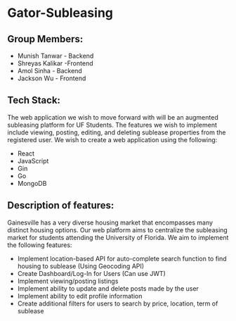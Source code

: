 # Gator-Subleasing

## Group Members:

- Munish Tanwar - Backend
- Shreyas Kalikar -Frontend
- Amol Sinha - Backend
- Jackson Wu - Frontend

## Tech Stack:

The web application we wish to move forward with will be an augmented subleasing platform for UF Students. The features we wish to implement include viewing, posting, editing, and deleting sublease properties from the registered user. We wish to create a web application using the following:

- React
- JavaScript
- Gin
- Go
- MongoDB

## Description of features:
Gainesville has a very diverse housing market that encompasses many distinct housing options. Our web platform aims to centralize the subleasing market for students attending the University of Florida. We aim to implement the following features:

- Implement location-based API for auto-complete search function to find housing to sublease (Using Geocoding API)
- Create Dashboard/Log-In for Users (Can use JWT)
- Implement viewing/posting listings
- Implement ability to update and delete posts made by the user
- Implement ability to edit profile information
- Create additional filters for users to search by price, location, term of sublease
